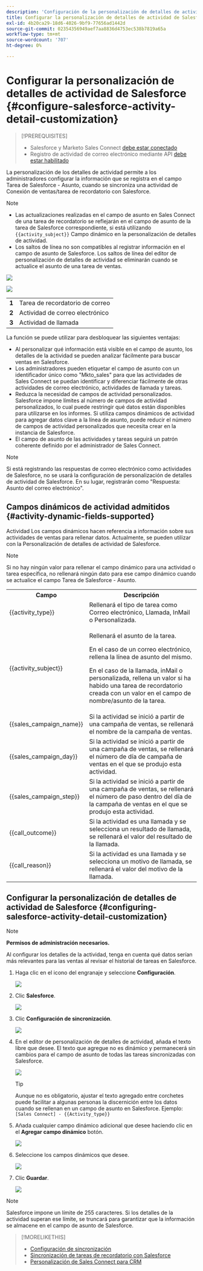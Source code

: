 ```yaml
---
description: 'Configuración de la personalización de detalles de actividad de Salesforce: documentos de Marketo, documentación del producto'
title: Configurar la personalización de detalles de actividad de Salesforce
exl-id: 4b20ca29-18d6-4026-9bf9-77656ad1442d
source-git-commit: 02354356949aef7aa8836d4753ec538b7819a65a
workflow-type: tm+mt
source-wordcount: '707'
ht-degree: 0%

---
```


# Configurar la personalización de detalles de actividad de Salesforce {#configure-salesforce-activity-detail-customization}

>[!PREREQUISITES]
>
>* Salesforce y Marketo Sales Connect [debe estar conectado](/help/marketo/product-docs/marketo-sales-connect/crm/salesforce-integration/connect-your-sales-connect-account-to-salesforce.md)
>* Registro de actividad de correo electrónico mediante API [debe estar habilitado](/help/marketo/product-docs/marketo-sales-connect/crm/salesforce-integration/salesforce-sync-settings.md)

La personalización de los detalles de actividad permite a los administradores configurar la información que se registra en el campo Tarea de Salesforce - Asunto, cuando se sincroniza una actividad de Conexión de ventas/tarea de recordatorio con Salesforce.

>[!NOTE]
>
>* Las actualizaciones realizadas en el campo de asunto en Sales Connect de una tarea de recordatorio se reflejarán en el campo de asunto de la tarea de Salesforce correspondiente, si está utilizando `{{activity_subject}}` Campo dinámico en la personalización de detalles de actividad.
>* Los saltos de línea no son compatibles al registrar información en el campo de asunto de Salesforce. Los saltos de línea del editor de personalización de detalles de actividad se eliminarán cuando se actualice el asunto de una tarea de ventas.

![](assets/configure-salesforce-activity-detail-customization-1.png)

![](assets/configure-salesforce-activity-detail-customization-2.png)

<table>
 <tr>
  <td><strong>1</td>
  <td>Tarea de recordatorio de correo</td>
 </tr>
 <tr>
  <td><strong>2</td>
  <td>Actividad de correo electrónico</td>
 </tr>
 <tr>
  <td><strong>3</td>
  <td>Actividad de llamada</td>
 </tr>
</table>

La función se puede utilizar para desbloquear las siguientes ventajas:

* Al personalizar qué información está visible en el campo de asunto, los detalles de la actividad se pueden analizar fácilmente para buscar ventas en Salesforce.
* Los administradores pueden etiquetar el campo de asunto con un identificador único como &quot;Mkto_sales&quot; para que las actividades de Sales Connect se puedan identificar y diferenciar fácilmente de otras actividades de correo electrónico, actividades de llamada y tareas.
* Reduzca la necesidad de campos de actividad personalizados. Salesforce impone límites al número de campos de actividad personalizados, lo cual puede restringir qué datos están disponibles para utilizarse en los informes. Si utiliza campos dinámicos de actividad para agregar datos clave a la línea de asunto, puede reducir el número de campos de actividad personalizados que necesita crear en la instancia de Salesforce.
* El campo de asunto de las actividades y tareas seguirá un patrón coherente definido por el administrador de Sales Connect.

>[!NOTE]
>
>Si está registrando las respuestas de correo electrónico como actividades de Salesforce, no se usará la configuración de personalización de detalles de actividad de Salesforce. En su lugar, registrarán como &quot;Respuesta: Asunto del correo electrónico&quot;.

## Campos dinámicos de actividad admitidos {#activity-dynamic-fields-supported}

Actividad Los campos dinámicos hacen referencia a información sobre sus actividades de ventas para rellenar datos. Actualmente, se pueden utilizar con la Personalización de detalles de actividad de Salesforce.

>[!NOTE]
>
>Si no hay ningún valor para rellenar el campo dinámico para una actividad o tarea específica, no rellenará ningún dato para ese campo dinámico cuando se actualice el campo Tarea de Salesforce - Asunto.

<table>
 <tr>
  <th>Campo</th>
  <th>Descripción</th>
 </tr>
 <tr>
  <td>{{activity_type}}</td>
  <td>Rellenará el tipo de tarea como Correo electrónico, Llamada, InMail o Personalizada.</td>
 </tr>
 <tr>
  <td>{{activity_subject}}</td>
  <td><p>Rellenará el asunto de la tarea.</p>
      <p>En el caso de un correo electrónico, rellena la línea de asunto del mismo.</p>
      <p>En el caso de la llamada, inMail o personalizada, rellena un valor si ha habido una tarea de recordatorio creada con un valor en el campo de nombre/asunto de la tarea.</p></td>
 </tr>
 <tr>
  <td>{{sales_campaign_name}}</td>
  <td>Si la actividad se inició a partir de una campaña de ventas, se rellenará el nombre de la campaña de ventas.</td>
 </tr>
 <tr>
  <td>{{sales_campaign_day}}</td>
  <td>Si la actividad se inició a partir de una campaña de ventas, se rellenará el número de día de campaña de ventas en el que se produjo esta actividad.</td>
 </tr>
 <tr>
  <td>{{sales_campaign_step}}</td>
  <td>Si la actividad se inició a partir de una campaña de ventas, se rellenará el número de paso dentro del día de la campaña de ventas en el que se produjo esta actividad.</td>
 </tr>
 <tr>
  <td>{{call_outcome}}</td>
  <td>Si la actividad es una llamada y se selecciona un resultado de llamada, se rellenará el valor del resultado de la llamada.</td>
 </tr>
 <tr>
  <td>{{call_reason}}</td>
  <td>Si la actividad es una llamada y se selecciona un motivo de llamada, se rellenará el valor del motivo de la llamada.</td>
 </tr>
</table>

## Configurar la personalización de detalles de actividad de Salesforce {#configuring-salesforce-activity-detail-customization}

>[!NOTE]
>
>**Permisos de administración necesarios.**

Al configurar los detalles de la actividad, tenga en cuenta qué datos serían más relevantes para las ventas al revisar el historial de tareas en Salesforce.

1. Haga clic en el icono del engranaje y seleccione **Configuración**.

   ![](assets/configure-salesforce-activity-detail-customization-3.png)

1. Clic **Salesforce**.

   ![](assets/configure-salesforce-activity-detail-customization-4.png)

1. Clic **Configuración de sincronización**.

   ![](assets/configure-salesforce-activity-detail-customization-5.png)

1. En el editor de personalización de detalles de actividad, añada el texto libre que desee. El texto que agregue no es dinámico y permanecerá sin cambios para el campo de asunto de todas las tareas sincronizadas con Salesforce.

   ![](assets/configure-salesforce-activity-detail-customization-6.png)

   >[!TIP]
   >
   >Aunque no es obligatorio, ajustar el texto agregado entre corchetes puede facilitar a algunas personas la discernición entre los datos cuando se rellenan en un campo de asunto en Salesforce. Ejemplo: `[Sales Connect] - {{Activity_type}}`

1. Añada cualquier campo dinámico adicional que desee haciendo clic en el **Agregar campo dinámico** botón.

   ![](assets/configure-salesforce-activity-detail-customization-7.png)

1. Seleccione los campos dinámicos que desee.

   ![](assets/configure-salesforce-activity-detail-customization-8.png)

1. Clic **Guardar**.

   ![](assets/configure-salesforce-activity-detail-customization-9.png)

>[!NOTE]
>
>Salesforce impone un límite de 255 caracteres. Si los detalles de la actividad superan ese límite, se truncará para garantizar que la información se almacene en el campo de asunto de Salesforce.

>[!MORELIKETHIS]
>
>* [Configuración de sincronización](/help/marketo/product-docs/marketo-sales-connect/crm/salesforce-integration/salesforce-sync-settings.md)
>* [Sincronización de tareas de recordatorio con Salesforce](/help/marketo/product-docs/marketo-sales-connect/tasks/reminder-task-sync-with-salesforce.md)
>* [Personalización de Sales Connect para CRM](/help/marketo/product-docs/marketo-sales-connect/crm/salesforce-customization/sales-connect-customizations-for-crm.md)
